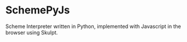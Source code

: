 # SchemePyJs

Scheme Interpreter written in Python, implemented with Javascript in the browser using Skulpt.
